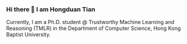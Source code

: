 ### Hi there 👋 I am Hongduan Tian

Currently, I am a Ph.D. student @ Trustworthy Machine Learning and Reasoning (TMLR) in the Department of Computer Science, Hong Kong Baptist University.

<!--
**HongduanTian/HongduanTIAN** is a ✨ _special_ ✨ repository because its `README.md` (this file) appears on your GitHub profile.

Here are some ideas to get you started:

- 🔭 I’m currently working on ...
- 🌱 I’m currently learning ...
- 👯 I’m looking to collaborate on ...
- 🤔 I’m looking for help with ...
- 💬 Ask me about ...
- 📫 How to reach me: ...
- 😄 Pronouns: ...
- ⚡ Fun fact: ...
-->
